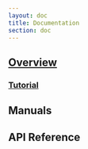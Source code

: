 ```yaml
---
layout: doc
title: Documentation
section: doc
---
```

## [Overview](/doc/overview)

### [Tutorial](/doc/tutorial)

## Manuals
## API Reference